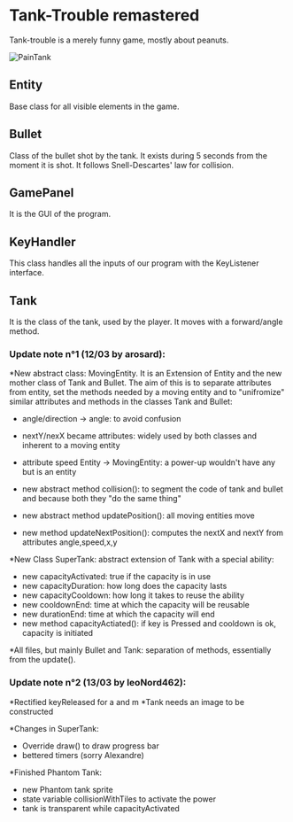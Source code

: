 # Tank-Trouble remastered

Tank-trouble is a merely funny game, mostly about peanuts.

![PainTank](https://github.com/leoNord462/tank_trouble_remastered/blob/main/assets/entities/tank/painTank.png)

## Entity

Base class for all visible elements in the game.

## Bullet

Class of the bullet shot by the tank.
It exists during 5 seconds from the moment it is shot.
It follows Snell-Descartes' law for collision.

## GamePanel

It is the GUI of the program.

## KeyHandler

This class handles all the inputs of our program with the KeyListener interface.

## Tank

It is the class of the tank, used by the player.
It moves with a forward/angle method.


### Update note n°1 (12/03 by arosard):

*New abstract class: MovingEntity.
It is an Extension of Entity and the new mother class of Tank and Bullet. The aim of this is to separate attributes from entity, set the methods needed by a moving entity and to "unifromize" similar attributes and methods in the classes Tank and Bullet:

 - angle/direction -> angle: to avoid confusion

 - nextY/nexX became attributes: widely used by both classes and inherent to a moving entity
 - attribute speed Entity -> MovingEntity: a power-up wouldn't have any but is an entity
 - new abstract method collision(): to segment the code of tank and bullet and because both they "do the same thing"
 - new abstract method updatePosition(): all moving entities move
 - new method updateNextPosition(): computes the nextX and nextY from attributes angle,speed,x,y

*New Class SuperTank:
abstract extension of Tank with a special ability:
 - new capacityActivated: true if the capacity is in use
 - new capacityDuration: how long does the capacity lasts
 - new capacityCooldown: how long it takes to reuse the ability
 - new cooldownEnd: time at which the capacity will be reusable
 - new durationEnd: time at which the capacity will end
 - new method capacityActiated(): if key is Pressed and cooldown is ok, capacity is initiated

*All files, but mainly Bullet and Tank:
separation of methods, essentially from the update().

### Update note n°2 (13/03 by leoNord462):

*Rectified keyReleased for a and m
*Tank needs an image to be constructed

*Changes in SuperTank:
 - Override draw() to draw progress bar
 - bettered timers (sorry Alexandre)

*Finished Phantom Tank:
 - new Phantom tank sprite
 - state variable collisionWithTiles to activate the power
 - tank is transparent while capacityActivated
